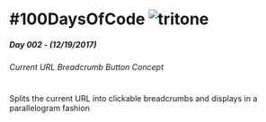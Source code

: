 # #100DaysOfCode  ![tritone](http://tritoneweb.com/public/tritone.png "tritone")


##### Day 002 -  (12/19/2017)
###### Current URL Breadcrumb Button Concept

#
#

Splits the current URL into clickable breadcrumbs and displays in a parallelogram fashion
